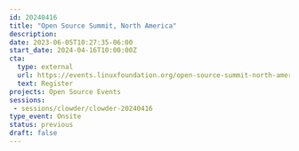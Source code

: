 ```yaml
---
id: 20240416
title: "Open Source Summit, North America"
description: 
date: 2023-06-05T10:27:35-06:00
start_date: 2024-04-16T10:00:00Z
cta: 
  type: external
  url: https://events.linuxfoundation.org/open-source-summit-north-america/
  text: Register
projects: Open Source Events
sessions: 
 - sessions/clowder/clowder-20240416
type_event: Onsite
status: previous
draft: false
---
```


